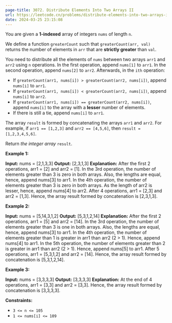 ```yaml
---
page-title: 3072. Distribute Elements Into Two Arrays II
url: https://leetcode.cn/problems/distribute-elements-into-two-arrays-ii/description/
date: 2024-03-25 23:15:08
---
```

You are given a **1-indexed** array of integers `nums` of length `n`.

We define a function `greaterCount` such that `greaterCount(arr, val)` returns the number of elements in `arr` that are **strictly greater** than `val`.

You need to distribute all the elements of `nums` between two arrays `arr1` and `arr2` using `n` operations. In the first operation, append `nums[1]` to `arr1`. In the second operation, append `nums[2]` to `arr2`. Afterwards, in the `ith` operation:

-   If `greaterCount(arr1, nums[i]) > greaterCount(arr2, nums[i])`, append `nums[i]` to `arr1`.
-   If `greaterCount(arr1, nums[i]) < greaterCount(arr2, nums[i])`, append `nums[i]` to `arr2`.
-   If `greaterCount(arr1, nums[i]) == greaterCount(arr2, nums[i])`, append `nums[i]` to the array with a **lesser** number of elements.
-   If there is still a tie, append `nums[i]` to `arr1`.

The array `result` is formed by concatenating the arrays `arr1` and `arr2`. For example, if `arr1 == [1,2,3]` and `arr2 == [4,5,6]`, then `result = [1,2,3,4,5,6]`.

Return *the integer array* `result`.

**Example 1:**

**Input:** nums = \[2,1,3,3\]
**Output:** \[2,3,1,3\]
**Explanation:** After the first 2 operations, arr1 = \[2\] and arr2 = \[1\].
In the 3rd operation, the number of elements greater than 3 is zero in both arrays. Also, the lengths are equal, hence, append nums\[3\] to arr1.
In the 4th operation, the number of elements greater than 3 is zero in both arrays. As the length of arr2 is lesser, hence, append nums\[4\] to arr2.
After 4 operations, arr1 = \[2,3\] and arr2 = \[1,3\].
Hence, the array result formed by concatenation is \[2,3,1,3\].

**Example 2:**

**Input:** nums = \[5,14,3,1,2\]
**Output:** \[5,3,1,2,14\]
**Explanation:** After the first 2 operations, arr1 = \[5\] and arr2 = \[14\].
In the 3rd operation, the number of elements greater than 3 is one in both arrays. Also, the lengths are equal, hence, append nums\[3\] to arr1.
In the 4th operation, the number of elements greater than 1 is greater in arr1 than arr2 (2 > 1). Hence, append nums\[4\] to arr1.
In the 5th operation, the number of elements greater than 2 is greater in arr1 than arr2 (2 > 1). Hence, append nums\[5\] to arr1.
After 5 operations, arr1 = \[5,3,1,2\] and arr2 = \[14\].
Hence, the array result formed by concatenation is \[5,3,1,2,14\].

**Example 3:**

**Input:** nums = \[3,3,3,3\]
**Output:** \[3,3,3,3\]
**Explanation:** At the end of 4 operations, arr1 = \[3,3\] and arr2 = \[3,3\].
Hence, the array result formed by concatenation is \[3,3,3,3\].

**Constraints:**

-   `3 <= n <= 105`
-   `1 <= nums[i] <= 109`